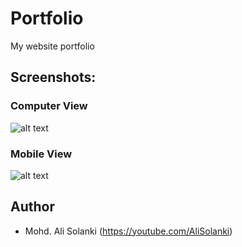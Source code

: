 # Portfolio
My website portfolio

## Screenshots:
### Computer View
![alt text]([https://github.com/alisolanki/Portfolio/blob/master/Portfolio.PNG](https://github.com/iFaisalK/Portfolio-Website/blob/master/Portfolio.png))

### Mobile View
![alt text](https://github.com/alisolanki/Portfolio/blob/master/Portfolio_mobile.PNG)

## Author
* Mohd. Ali Solanki (https://youtube.com/AliSolanki)
